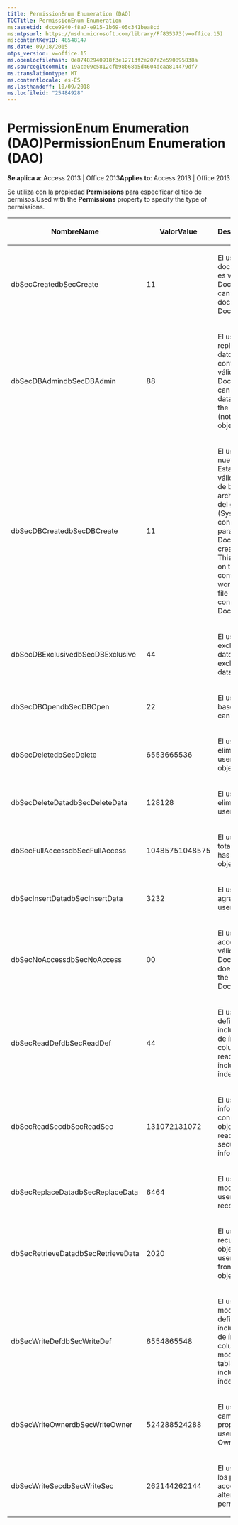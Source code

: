 ```yaml
---
title: PermissionEnum Enumeration (DAO)
TOCTitle: PermissionEnum Enumeration
ms:assetid: dcce9940-f8a7-e915-1b69-05c341bea8cd
ms:mtpsurl: https://msdn.microsoft.com/library/Ff835373(v=office.15)
ms:contentKeyID: 48548147
ms.date: 09/18/2015
mtps_version: v=office.15
ms.openlocfilehash: 0e87482940918f3e12713f2e207e2e590895838a
ms.sourcegitcommit: 19aca09c5812cfb98b68b5d4604dcaa814479df7
ms.translationtype: MT
ms.contentlocale: es-ES
ms.lasthandoff: 10/09/2018
ms.locfileid: "25484928"
---
```

# <a name="permissionenum-enumeration-dao"></a><span data-ttu-id="75b41-102">PermissionEnum Enumeration (DAO)</span><span class="sxs-lookup"><span data-stu-id="75b41-102">PermissionEnum Enumeration (DAO)</span></span>


<span data-ttu-id="75b41-103">**Se aplica a**: Access 2013 | Office 2013</span><span class="sxs-lookup"><span data-stu-id="75b41-103">**Applies to**: Access 2013 | Office 2013</span></span>

<span data-ttu-id="75b41-104">Se utiliza con la propiedad **Permissions** para especificar el tipo de permisos.</span><span class="sxs-lookup"><span data-stu-id="75b41-104">Used with the **Permissions** property to specify the type of permissions.</span></span>

<table>
<colgroup>
<col style="width: 33%" />
<col style="width: 33%" />
<col style="width: 33%" />
</colgroup>
<thead>
<tr class="header">
<th><p><span data-ttu-id="75b41-105">Nombre</span><span class="sxs-lookup"><span data-stu-id="75b41-105">Name</span></span></p></th>
<th><p><span data-ttu-id="75b41-106">Valor</span><span class="sxs-lookup"><span data-stu-id="75b41-106">Value</span></span></p></th>
<th><p><span data-ttu-id="75b41-107">Descripción</span><span class="sxs-lookup"><span data-stu-id="75b41-107">Description</span></span></p></th>
</tr>
</thead>
<tbody>
<tr class="odd">
<td><p><span data-ttu-id="75b41-108">dbSecCreate</span><span class="sxs-lookup"><span data-stu-id="75b41-108">dbSecCreate</span></span></p></td>
<td><p><span data-ttu-id="75b41-109">1</span><span class="sxs-lookup"><span data-stu-id="75b41-109">1</span></span></p></td>
<td><p><span data-ttu-id="75b41-110">El usuario puede crear documentos nuevos (no es válido para objetos Document).</span><span class="sxs-lookup"><span data-stu-id="75b41-110">The user can create new documents (not valid for Document objects).</span></span></p></td>
</tr>
<tr class="even">
<td><p><span data-ttu-id="75b41-111">dbSecDBAdmin</span><span class="sxs-lookup"><span data-stu-id="75b41-111">dbSecDBAdmin</span></span></p></td>
<td><p><span data-ttu-id="75b41-112">8</span><span class="sxs-lookup"><span data-stu-id="75b41-112">8</span></span></p></td>
<td><p><span data-ttu-id="75b41-113">El usuario puede replicar una base de datos y cambiar su contraseña (no es válido para objetos Document).</span><span class="sxs-lookup"><span data-stu-id="75b41-113">The user can replicate a database and change the database password (not valid for Document objects).</span></span></p></td>
</tr>
<tr class="odd">
<td><p><span data-ttu-id="75b41-114">dbSecDBCreate</span><span class="sxs-lookup"><span data-stu-id="75b41-114">dbSecDBCreate</span></span></p></td>
<td><p><span data-ttu-id="75b41-115">1</span><span class="sxs-lookup"><span data-stu-id="75b41-115">1</span></span></p></td>
<td><p><span data-ttu-id="75b41-p101">El usuario puede crear nuevas bases de datos. Esta opción sólo es válida en el contenedor de bases de datos en el archivo de información del grupo de trabajo (Systen.mdw). Esta constante no es válida para objetos Document.</span><span class="sxs-lookup"><span data-stu-id="75b41-p101">The user can create new databases. This option is valid only on the Databases container in the workgroup information file (Systen.mdw). This constant is not valid for Document objects.</span></span></p></td>
</tr>
<tr class="even">
<td><p><span data-ttu-id="75b41-119">dbSecDBExclusive</span><span class="sxs-lookup"><span data-stu-id="75b41-119">dbSecDBExclusive</span></span></p></td>
<td><p><span data-ttu-id="75b41-120">4</span><span class="sxs-lookup"><span data-stu-id="75b41-120">4</span></span></p></td>
<td><p><span data-ttu-id="75b41-121">El usuario tiene acceso exclusivo a la base de datos.</span><span class="sxs-lookup"><span data-stu-id="75b41-121">The user has exclusive access to the database.</span></span></p></td>
</tr>
<tr class="odd">
<td><p><span data-ttu-id="75b41-122">dbSecDBOpen</span><span class="sxs-lookup"><span data-stu-id="75b41-122">dbSecDBOpen</span></span></p></td>
<td><p><span data-ttu-id="75b41-123">2</span><span class="sxs-lookup"><span data-stu-id="75b41-123">2</span></span></p></td>
<td><p><span data-ttu-id="75b41-124">El usuario puede abrir la base de datos.</span><span class="sxs-lookup"><span data-stu-id="75b41-124">The user can open the database.</span></span></p></td>
</tr>
<tr class="even">
<td><p><span data-ttu-id="75b41-125">dbSecDelete</span><span class="sxs-lookup"><span data-stu-id="75b41-125">dbSecDelete</span></span></p></td>
<td><p><span data-ttu-id="75b41-126">65536</span><span class="sxs-lookup"><span data-stu-id="75b41-126">65536</span></span></p></td>
<td><p><span data-ttu-id="75b41-127">El usuario puede eliminar el objeto.</span><span class="sxs-lookup"><span data-stu-id="75b41-127">The user can delete the object.</span></span></p></td>
</tr>
<tr class="odd">
<td><p><span data-ttu-id="75b41-128">dbSecDeleteData</span><span class="sxs-lookup"><span data-stu-id="75b41-128">dbSecDeleteData</span></span></p></td>
<td><p><span data-ttu-id="75b41-129">128</span><span class="sxs-lookup"><span data-stu-id="75b41-129">128</span></span></p></td>
<td><p><span data-ttu-id="75b41-130">El usuario puede eliminar registros.</span><span class="sxs-lookup"><span data-stu-id="75b41-130">The user can delete records.</span></span></p></td>
</tr>
<tr class="even">
<td><p><span data-ttu-id="75b41-131">dbSecFullAccess</span><span class="sxs-lookup"><span data-stu-id="75b41-131">dbSecFullAccess</span></span></p></td>
<td><p><span data-ttu-id="75b41-132">1048575</span><span class="sxs-lookup"><span data-stu-id="75b41-132">1048575</span></span></p></td>
<td><p><span data-ttu-id="75b41-133">El usuario tiene acceso total al objeto.</span><span class="sxs-lookup"><span data-stu-id="75b41-133">The user has full access to the object.</span></span></p></td>
</tr>
<tr class="odd">
<td><p><span data-ttu-id="75b41-134">dbSecInsertData</span><span class="sxs-lookup"><span data-stu-id="75b41-134">dbSecInsertData</span></span></p></td>
<td><p><span data-ttu-id="75b41-135">32</span><span class="sxs-lookup"><span data-stu-id="75b41-135">32</span></span></p></td>
<td><p><span data-ttu-id="75b41-136">El usuario puede agregar registros.</span><span class="sxs-lookup"><span data-stu-id="75b41-136">The user can add records.</span></span></p></td>
</tr>
<tr class="even">
<td><p><span data-ttu-id="75b41-137">dbSecNoAccess</span><span class="sxs-lookup"><span data-stu-id="75b41-137">dbSecNoAccess</span></span></p></td>
<td><p><span data-ttu-id="75b41-138">0</span><span class="sxs-lookup"><span data-stu-id="75b41-138">0</span></span></p></td>
<td><p><span data-ttu-id="75b41-139">El usuario no tiene acceso al objeto (no es válido para objetos Document).</span><span class="sxs-lookup"><span data-stu-id="75b41-139">The user does not have access to the object (not valid for Document objects).</span></span></p></td>
</tr>
<tr class="odd">
<td><p><span data-ttu-id="75b41-140">dbSecReadDef</span><span class="sxs-lookup"><span data-stu-id="75b41-140">dbSecReadDef</span></span></p></td>
<td><p><span data-ttu-id="75b41-141">4</span><span class="sxs-lookup"><span data-stu-id="75b41-141">4</span></span></p></td>
<td><p><span data-ttu-id="75b41-142">El usuario puede leer la definición de tabla, incluida la información de índice y de columnas.</span><span class="sxs-lookup"><span data-stu-id="75b41-142">The user can read the table definition, including column and index information.</span></span></p></td>
</tr>
<tr class="even">
<td><p><span data-ttu-id="75b41-143">dbSecReadSec</span><span class="sxs-lookup"><span data-stu-id="75b41-143">dbSecReadSec</span></span></p></td>
<td><p><span data-ttu-id="75b41-144">131072</span><span class="sxs-lookup"><span data-stu-id="75b41-144">131072</span></span></p></td>
<td><p><span data-ttu-id="75b41-145">El usuario puede leer la información relacionada con la seguridad del objeto.</span><span class="sxs-lookup"><span data-stu-id="75b41-145">The user can read the object's security-related information.</span></span></p></td>
</tr>
<tr class="odd">
<td><p><span data-ttu-id="75b41-146">dbSecReplaceData</span><span class="sxs-lookup"><span data-stu-id="75b41-146">dbSecReplaceData</span></span></p></td>
<td><p><span data-ttu-id="75b41-147">64</span><span class="sxs-lookup"><span data-stu-id="75b41-147">64</span></span></p></td>
<td><p><span data-ttu-id="75b41-148">El usuario puede modificar registros.</span><span class="sxs-lookup"><span data-stu-id="75b41-148">The user can modify records.</span></span></p></td>
</tr>
<tr class="even">
<td><p><span data-ttu-id="75b41-149">dbSecRetrieveData</span><span class="sxs-lookup"><span data-stu-id="75b41-149">dbSecRetrieveData</span></span></p></td>
<td><p><span data-ttu-id="75b41-150">20</span><span class="sxs-lookup"><span data-stu-id="75b41-150">20</span></span></p></td>
<td><p><span data-ttu-id="75b41-151">El usuario puede recuperar datos del objeto Document.</span><span class="sxs-lookup"><span data-stu-id="75b41-151">The user can retrieve data from the Document object.</span></span></p></td>
</tr>
<tr class="odd">
<td><p><span data-ttu-id="75b41-152">dbSecWriteDef</span><span class="sxs-lookup"><span data-stu-id="75b41-152">dbSecWriteDef</span></span></p></td>
<td><p><span data-ttu-id="75b41-153">65548</span><span class="sxs-lookup"><span data-stu-id="75b41-153">65548</span></span></p></td>
<td><p><span data-ttu-id="75b41-154">El usuario puede modificar o eliminar la definición de tabla, incluida la información de índice y de columnas.</span><span class="sxs-lookup"><span data-stu-id="75b41-154">The user can modify or delete the table definition, including column and index information.</span></span></p></td>
</tr>
<tr class="even">
<td><p><span data-ttu-id="75b41-155">dbSecWriteOwner</span><span class="sxs-lookup"><span data-stu-id="75b41-155">dbSecWriteOwner</span></span></p></td>
<td><p><span data-ttu-id="75b41-156">524288</span><span class="sxs-lookup"><span data-stu-id="75b41-156">524288</span></span></p></td>
<td><p><span data-ttu-id="75b41-157">El usuario puede cambiar el valor de la propiedad Owner.</span><span class="sxs-lookup"><span data-stu-id="75b41-157">The user can change the Owner property setting.</span></span></p></td>
</tr>
<tr class="odd">
<td><p><span data-ttu-id="75b41-158">dbSecWriteSec</span><span class="sxs-lookup"><span data-stu-id="75b41-158">dbSecWriteSec</span></span></p></td>
<td><p><span data-ttu-id="75b41-159">262144</span><span class="sxs-lookup"><span data-stu-id="75b41-159">262144</span></span></p></td>
<td><p><span data-ttu-id="75b41-160">El usuario puede alterar los permisos de acceso.</span><span class="sxs-lookup"><span data-stu-id="75b41-160">The user can alter access permissions.</span></span></p></td>
</tr>
</tbody>
</table>

